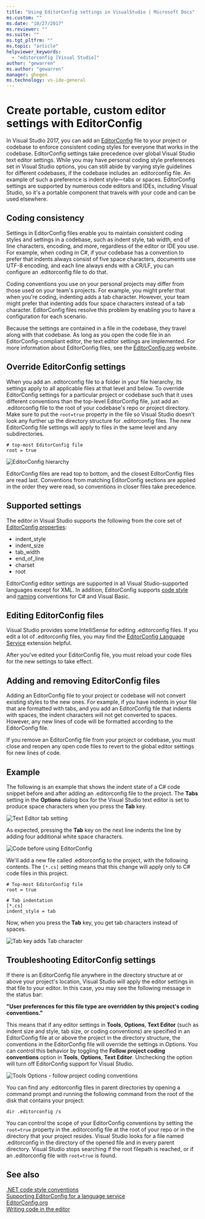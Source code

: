 ```yaml
---
title: "Using EditorConfig settings in VisualStudio | Microsoft Docs"
ms.custom: ""
ms.date: "10/27/2017"
ms.reviewer: ""
ms.suite: ""
ms.tgt_pltfrm: ""
ms.topic: "article"
helpviewer_keywords: 
  - "editorconfig [Visual Studio]"
author: "gewarren"
ms.author: "gewarren"
manager: ghogen
ms.technology: vs-ide-general
---
```

# Create portable, custom editor settings with EditorConfig

In Visual Studio 2017, you can add an [EditorConfig](http://editorconfig.org/) file to your project or codebase to enforce consistent coding styles for everyone that works in the codebase. EditorConfig settings take precedence over global Visual Studio text editor settings. While you may have personal coding style preferences set in Visual Studio options, you can still abide by varying style guidelines for different codebases, if the codebase includes an .editorconfig file. An example of such a preference is indent style&mdash;tabs or spaces. EditorConfig settings are supported by numerous code editors and IDEs, including Visual Studio, so it's a portable component that travels  with your code and can be used elsewhere.

## Coding consistency

Settings in EditorConfig files enable you to maintain consistent coding styles and settings in a codebase, such as indent style, tab width, end of line characters, encoding, and more, regardless of the editor or IDE you use. For example, when coding in C#, if your codebase has a convention to prefer that indents always consist of five space characters, documents use UTF-8 encoding, and each line always ends with a CR/LF, you can configure an .editorconfig file to do that.

Coding conventions you use on your personal projects may differ from those used on your team's projects. For example, you might prefer that when you're coding, indenting adds a tab character. However, your team might prefer that indenting adds four space characters instead of a tab character. EditorConfig files resolve this problem by enabling you to have a configuration for each scenario.

Because the settings are contained in a file in the codebase, they travel along with that codebase. As long as you open the code file in an EditorConfig-compliant editor, the text editor settings are implemented. For more information about EditorConfig files, see the [EditorConfig.org](http://editorconfig.org/) website.

## Override EditorConfig settings

When you add an .editorconfig file to a folder in your file hierarchy, its settings apply to all applicable files at that level and below. To override EditorConfig settings for a particular project or codebase such that it uses different conventions than the top-level EditorConfig file, just add an .editorconfig file to the root of your codebase's repo or project directory. Make sure to put the ```root=true``` property in the file so Visual Studio doesn't look any further up the directory structure for .editorconfig files. The new EditorConfig file settings will apply to files in the same level and any subdirectories.

```
# top-most EditorConfig file
root = true
```

![EditorConfig hierarchy](../ide/media/vside_editorconfig_hierarchy.png)

EditorConfig files are read top to bottom, and the closest EditorConfig files are read last. Conventions from matching EditorConfig sections are applied in the order they were read, so conventions in closer files take precedence.

## Supported settings

The editor in Visual Studio supports the following from the core set of [EditorConfig properties](http://editorconfig.org/#supported-properties):

- indent_style
- indent_size
- tab_width
- end\_of_line
- charset
- root

EditorConfig editor settings are supported in all Visual Studio-supported languages except for XML. In addition, EditorConfig supports [code style](../ide/editorconfig-code-style-settings-reference.md) and [naming](../ide/editorconfig-naming-conventions.md) conventions for C# and Visual Basic.

## Editing EditorConfig files

Visual Studio provides some IntelliSense for editing .editorconfig files. If you edit a lot of .editorconfig files, you may find the [EditorConfig Language Service](https://marketplace.visualstudio.com/items?itemName=MadsKristensen.EditorConfig) extension helpful.

After you've edited your EditorConfig file, you must reload your code files for the new settings to take effect.

## Adding and removing EditorConfig files

Adding an EditorConfig file to your project or codebase will not convert existing styles to the new ones. For example, if you have indents in your file that are formatted with tabs, and you add an EditorConfig file that indents with spaces, the indent characters will not get converted to spaces. However, any new lines of code will be formatted according to the EditorConfig file.

If you remove an EditorConfig file from your project or codebase, you must close and reopen any open code files to revert to the global editor settings for new lines of code.

## Example

The following is an example that shows the indent state of a C# code snippet before and after adding an .editorconfig file to the project. The **Tabs** setting in the **Options** dialog box for the Visual Studio text editor is set to produce space characters when you press the **Tab** key.

![Text Editor tab setting](../ide/media/vside_editorconfig_tabsetting.png)

As expected, pressing the **Tab** key on the next line indents the line by adding four additional white space characters.

![Code before using EditorConfig](../ide/media/vside_editorconfig_before.png)

We'll add a new file called .editorconfig to the project, with the following contents. The `[*.cs]` setting means that this change will apply only to C# code files in this project.

```
# Top-most EditorConfig file
root = true

# Tab indentation
[*.cs]
indent_style = tab
```

Now, when you press the **Tab** key, you get tab characters instead of spaces.

![Tab key adds Tab character](../ide/media/vside_editorconfig_tab.png)

## Troubleshooting EditorConfig settings

If there is an EditorConfig file anywhere in the directory structure at or above your project's location, Visual Studio will apply the editor settings in that file to your editor. In this case, you may see the following message in the status bar:

   **"User preferences for this file type are overridden by this project's coding conventions."**

This means that if any editor settings in **Tools**, **Options**, **Text Editor** (such as indent size and style, tab size, or coding conventions) are specified in an EditorConfig file at or above the project in the directory structure, the conventions in the EditorConfig file will override the settings in Options. You can control this behavior by toggling the **Follow project coding conventions** option in **Tools**, **Options**, **Text Editor**. Unchecking the option will turn off EditorConfig support for Visual Studio.

![Tools Options - follow project coding conventions](media/coding_conventions_option.png)

You can find any .editorconfig files in parent directories by opening a command prompt and running the following command from the root of the disk that contains your project:

```
dir .editorconfig /s
```

You can control the scope of your EditorConfig conventions by setting the ```root=true``` property in the .editorconfig file at the root of your repo or in the directory that your project resides. Visual Studio looks for a file named .editorconfig in the directory of the opened file and in every parent directory. Visual Studio stops searching if the root filepath is reached, or if an .editorconfig file with ```root=true``` is found.

## See also

[.NET code style conventions](../ide/editorconfig-code-style-settings-reference.md)  
[Supporting EditorConfig for a language service](../extensibility/supporting-editorconfig.md)  
[EditorConfig.org](http://editorconfig.org/)  
[Writing code in the editor](writing-code-in-the-code-and-text-editor.md)